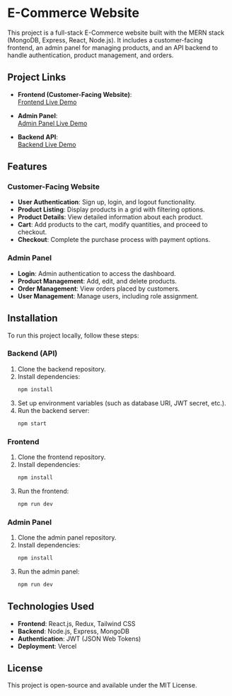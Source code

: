 # E-Commerce Website

This project is a full-stack E-Commerce website built with the MERN stack (MongoDB, Express, React, Node.js). It includes a customer-facing frontend, an admin panel for managing products, and an API backend to handle authentication, product management, and orders.

## Project Links

- **Frontend (Customer-Facing Website)**:  
  [Frontend Live Demo](https://e-commerce-six-iota-70.vercel.app)

- **Admin Panel**:  
  [Admin Panel Live Demo](https://e-commerce-admin-wheat-eight.vercel.app)

- **Backend API**:  
  [Backend Live Demo](https://e-commerce-gamma-pied.vercel.app/)

## Features

### Customer-Facing Website
- **User Authentication**: Sign up, login, and logout functionality.
- **Product Listing**: Display products in a grid with filtering options.
- **Product Details**: View detailed information about each product.
- **Cart**: Add products to the cart, modify quantities, and proceed to checkout.
- **Checkout**: Complete the purchase process with payment options.

### Admin Panel
- **Login**: Admin authentication to access the dashboard.
- **Product Management**: Add, edit, and delete products.
- **Order Management**: View orders placed by customers.
- **User Management**: Manage users, including role assignment.

## Installation

To run this project locally, follow these steps:

### Backend (API)
1. Clone the backend repository.
2. Install dependencies:
   ```bash
   npm install
   ```
3. Set up environment variables (such as database URI, JWT secret, etc.).
4. Run the backend server:
   ```bash
   npm start
   ```

### Frontend
1. Clone the frontend repository.
2. Install dependencies:
   ```bash
   npm install
   ```
3. Run the frontend:
   ```bash
   npm run dev
   ```

### Admin Panel
1. Clone the admin panel repository.
2. Install dependencies:
   ```bash
   npm install
   ```
3. Run the admin panel:
   ```bash
   npm run dev
   ```

## Technologies Used
- **Frontend**: React.js, Redux, Tailwind CSS
- **Backend**: Node.js, Express, MongoDB
- **Authentication**: JWT (JSON Web Tokens)
- **Deployment**: Vercel

## License
This project is open-source and available under the MIT License.
